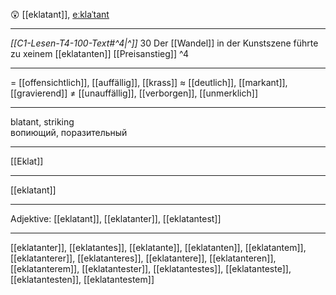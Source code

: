😲 [[eklatant]], [eːklaˈtant](https://youglish.com/pronounce/eklatant/german)

---
*[[C1-Lesen-T4-100-Text#^4|^]]* 30 Der [[Wandel]] in der Kunstszene führte zu xeinem [[eklatanten]] [[Preisanstieg]] ^4


---
= [[offensichtlich]], [[auffällig]], [[krass]]
≈ [[deutlich]], [[markant]], [[gravierend]]
≠ [[unauffällig]], [[verborgen]], [[unmerklich]]

---
blatant, striking  
вопиющий, поразительный

---
[[Eklat]]

---
[[eklatant]]


---
Adjektive: [[eklatant]], [[eklatanter]], [[eklatantest]]

---
[[eklatanter]], [[eklatantes]], [[eklatante]], [[eklatanten]], [[eklatantem]], [[eklatanterer]], [[eklatanteres]], [[eklatantere]], [[eklatanteren]], [[eklatanterem]], [[eklatantester]], [[eklatantestes]], [[eklatanteste]], [[eklatantesten]], [[eklatantestem]]